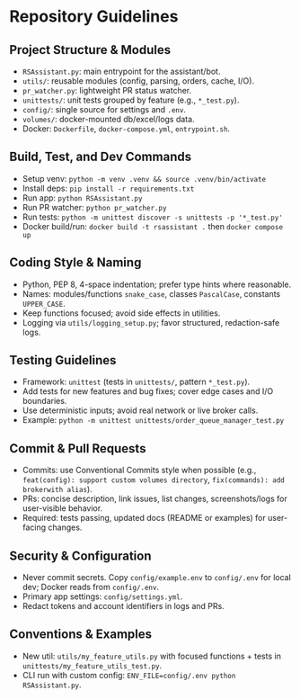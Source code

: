 # Repository Guidelines

## Project Structure & Modules
- `RSAssistant.py`: main entrypoint for the assistant/bot.
- `utils/`: reusable modules (config, parsing, orders, cache, I/O).
- `pr_watcher.py`: lightweight PR status watcher.
- `unittests/`: unit tests grouped by feature (e.g., `*_test.py`).
- `config/`: single source for settings and `.env`.
- `volumes/`: docker-mounted db/excel/logs data.
- Docker: `Dockerfile`, `docker-compose.yml`, `entrypoint.sh`.

## Build, Test, and Dev Commands
- Setup venv: `python -m venv .venv && source .venv/bin/activate`
- Install deps: `pip install -r requirements.txt`
- Run app: `python RSAssistant.py`
- Run PR watcher: `python pr_watcher.py`
- Run tests: `python -m unittest discover -s unittests -p '*_test.py'`
- Docker build/run: `docker build -t rsassistant .` then `docker compose up`

## Coding Style & Naming
- Python, PEP 8, 4-space indentation; prefer type hints where reasonable.
- Names: modules/functions `snake_case`, classes `PascalCase`, constants `UPPER_CASE`.
- Keep functions focused; avoid side effects in utilities.
- Logging via `utils/logging_setup.py`; favor structured, redaction-safe logs.

## Testing Guidelines
- Framework: `unittest` (tests in `unittests/`, pattern `*_test.py`).
- Add tests for new features and bug fixes; cover edge cases and I/O boundaries.
- Use deterministic inputs; avoid real network or live broker calls.
- Example: `python -m unittest unittests/order_queue_manager_test.py`

## Commit & Pull Requests
- Commits: use Conventional Commits style when possible (e.g., `feat(config): support custom volumes directory`, `fix(commands): add brokerwith alias`).
- PRs: concise description, link issues, list changes, screenshots/logs for user-visible behavior.
- Required: tests passing, updated docs (README or examples) for user-facing changes.

## Security & Configuration
- Never commit secrets. Copy `config/example.env` to `config/.env` for local dev; Docker reads from `config/.env`.
- Primary app settings: `config/settings.yml`.
- Redact tokens and account identifiers in logs and PRs.

## Conventions & Examples
- New util: `utils/my_feature_utils.py` with focused functions + tests in `unittests/my_feature_utils_test.py`.
- CLI run with custom config: `ENV_FILE=config/.env python RSAssistant.py`.
